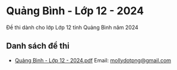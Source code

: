 # Quảng Bình - Lớp 12 - 2024

Đề thi dành cho lớp Lớp 12 tỉnh Quảng Bình năm 2024

## Danh sách đề thi

- [Quảng Bình - Lớp 12 - 2024.pdf](Quảng%20Bình%20-%20Lớp%2012%20-%202024.pdf)
Email: mollydotpng@gmail.com

